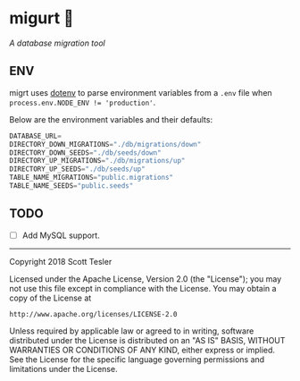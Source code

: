 # migurt 🍦

_A database migration tool_

## ENV

migrt uses [dotenv](https://github.com/motdotla/dotenv) to parse environment
variables from a `.env` file when `process.env.NODE_ENV != 'production'`.

Below are the environment variables and their defaults:

```javascript
DATABASE_URL=
DIRECTORY_DOWN_MIGRATIONS="./db/migrations/down"
DIRECTORY_DOWN_SEEDS="./db/seeds/down"
DIRECTORY_UP_MIGRATIONS="./db/migrations/up"
DIRECTORY_UP_SEEDS="./db/seeds/up"
TABLE_NAME_MIGRATIONS="public.migrations"
TABLE_NAME_SEEDS="public.seeds"
```

## TODO

- [ ] Add MySQL support.

---

Copyright 2018 Scott Tesler

Licensed under the Apache License, Version 2.0 (the "License");
you may not use this file except in compliance with the License.
You may obtain a copy of the License at

    http://www.apache.org/licenses/LICENSE-2.0

Unless required by applicable law or agreed to in writing, software
distributed under the License is distributed on an "AS IS" BASIS,
WITHOUT WARRANTIES OR CONDITIONS OF ANY KIND, either express or implied.
See the License for the specific language governing permissions and
limitations under the License.
